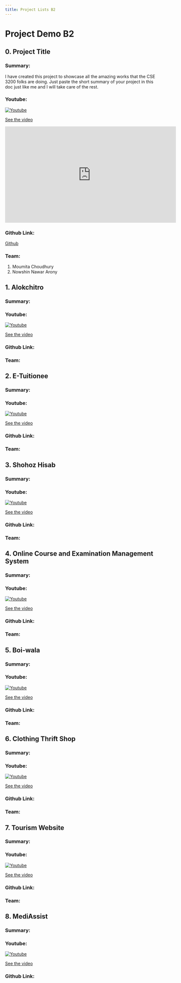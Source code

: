```yaml
---
title: Project Lists B2
---
```


# Project Demo B2

##  0. Project Title
### Summary:
[comment]: <> (Write short summary here)
I have created this project to showcase all the amazing works that the CSE 3200 folks are doing. Just paste the short summary of your project in this doc just like me and I will take care of the rest.

### Youtube:
[comment]: <> (Provide the youtube video link)

[![Youtube](https://img.youtube.com/vi/GhQdlIFylQ8/0.jpg)](https://www.youtube.com/watch?v=GhQdlIFylQ8)

[See the video](https://www.youtube.com/watch?v=GhQdlIFylQ8)

<iframe width="560" height="315" src="https://www.youtube.com/embed/dQw4w9WgXcQ" frameborder="0" allow="autoplay; encrypted-media" allowfullscreen></iframe>


### Github Link: 
[comment]: <> (Provide the youtube video link if any. The github link is optional)
[Github](https://github.com/CSE3200-Spring2020/CSE3200-Spring2020.github.io)

### Team:
1. Moumita Choudhury
2. Nowshin Nawar Arony



##  1. Alokchitro
### Summary:
[comment]: <> (Write short summary here)


### Youtube:
[comment]: <> (Provide the youtube video link)
[![Youtube](https://img.youtube.com/vi/[your_video_id_here]/0.jpg)](https://www.youtube.com/watch?v=[your_video_id_here])

[See the video](https://www.youtube.com/watch?v=[your_video_id_here])


### Github Link: 
[comment]: <> (Provide the youtube video link if any. The github link is optional)



### Team:
[comment]: <> (Provide team memebers name here)



##  2. E-Tuitionee
### Summary:
[comment]: <> (Write short summary here)


### Youtube:
[comment]: <> (Provide the youtube video link)
[![Youtube](https://img.youtube.com/vi/[your_video_id_here]/0.jpg)](https://www.youtube.com/watch?v=[your_video_id_here])

[See the video](https://www.youtube.com/watch?v=[your_video_id_here])

### Github Link: 
[comment]: <> (Provide the youtube video link if any. The github link is optional)




### Team:
[comment]: <> (Provide team memebers name here)



##  3. Shohoz Hisab
### Summary:
[comment]: <> (Write short summary here)


### Youtube:
[comment]: <> (Provide the youtube video link)
[![Youtube](https://img.youtube.com/vi/[your_video_id_here]/0.jpg)](https://www.youtube.com/watch?v=[your_video_id_here])

[See the video](https://www.youtube.com/watch?v=[your_video_id_here])

### Github Link: 
[comment]: <> (Provide the youtube video link if any. The github link is optional)


### Team:
[comment]: <> (Provide team memebers name here)



##  4. Online Course and Examination Management System
### Summary:
[comment]: <> (Write short summary here)


### Youtube:
[comment]: <> (Provide the youtube video link)
[![Youtube](https://img.youtube.com/vi/[your_video_id_here]/0.jpg)](https://www.youtube.com/watch?v=[your_video_id_here])

[See the video](https://www.youtube.com/watch?v=[your_video_id_here])

### Github Link: 
[comment]: <> (Provide the youtube video link if any. The github link is optional)


### Team:
[comment]: <> (Provide team memebers name here)



##  5. Boi-wala
### Summary:
[comment]: <> (Write short summary here)


### Youtube:
[comment]: <> (Provide the youtube video link)
[![Youtube](https://img.youtube.com/vi/[your_video_id_here]/0.jpg)](https://www.youtube.com/watch?v=[your_video_id_here])

[See the video](https://www.youtube.com/watch?v=[your_video_id_here])

### Github Link: 
[comment]: <> (Provide the youtube video link if any. The github link is optional)


### Team:
[comment]: <> (Provide team memebers name here)



##  6. Clothing Thrift Shop
### Summary:
[comment]: <> (Write short summary here)


### Youtube:
[comment]: <> (Provide the youtube video link)
[![Youtube](https://img.youtube.com/vi/[your_video_id_here]/0.jpg)](https://www.youtube.com/watch?v=[your_video_id_here])

[See the video](https://www.youtube.com/watch?v=[your_video_id_here])

### Github Link: 
[comment]: <> (Provide the youtube video link if any. The github link is optional)


### Team:
[comment]: <> (Provide team memebers name here)




##  7. Tourism Website
### Summary:
[comment]: <> (Write short summary here)


### Youtube:
[comment]: <> (Provide the youtube video link)
[![Youtube](https://img.youtube.com/vi/[your_video_id_here]/0.jpg)](https://www.youtube.com/watch?v=[your_video_id_here])

[See the video](https://www.youtube.com/watch?v=[your_video_id_here])

### Github Link: 
[comment]: <> (Provide the youtube video link if any. The github link is optional)


### Team:
[comment]: <> (Provide team memebers name here)



##  8. MediAssist
### Summary:
[comment]: <> (Write short summary here)


### Youtube:
[comment]: <> (Provide the youtube video link)
[![Youtube](https://img.youtube.com/vi/[your_video_id_here]/0.jpg)](https://www.youtube.com/watch?v=[your_video_id_here])

[See the video](https://www.youtube.com/watch?v=[your_video_id_here])

### Github Link: 
[comment]: <> (Provide the youtube video link if any. The github link is optional)
